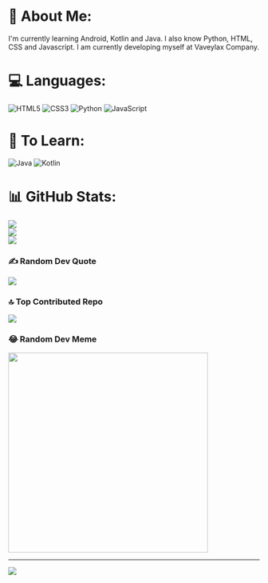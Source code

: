 # 💫 About Me:
I'm currently learning Android, Kotlin and Java. I also know Python, HTML, CSS and Javascript. I am currently developing myself at Vaveylax Company.


# 💻 Languages:
![HTML5](https://img.shields.io/badge/html5-%23E34F26.svg?style=for-the-badge&logo=html5&logoColor=white) ![CSS3](https://img.shields.io/badge/css3-%231572B6.svg?style=for-the-badge&logo=css3&logoColor=white) ![Python](https://img.shields.io/badge/python-3670A0?style=for-the-badge&logo=python&logoColor=ffdd54) ![JavaScript](https://img.shields.io/badge/javascript-%23323330.svg?style=for-the-badge&logo=javascript&logoColor=%23F7DF1E) 
# 🐊 To Learn:
![Java](https://img.shields.io/badge/java-%23ED8B00.svg?style=for-the-badge&logo=openjdk&logoColor=white)
![Kotlin](https://img.shields.io/badge/kotlin-%237F52FF.svg?style=for-the-badge&logo=kotlin&logoColor=white) 
# 📊 GitHub Stats:
![](https://github-readme-stats.vercel.app/api?username=emrevaveylax&theme=dark&hide_border=false&include_all_commits=false&count_private=false)<br/>
![](https://github-readme-streak-stats.herokuapp.com/?user=emrevaveylax&theme=dark&hide_border=false)<br/>
![](https://github-readme-stats.vercel.app/api/top-langs/?username=emrevaveylax&theme=dark&hide_border=false&include_all_commits=false&count_private=false&layout=compact)

### ✍️ Random Dev Quote
![](https://quotes-github-readme.vercel.app/api?type=horizontal&theme=radical)

### 🔝 Top Contributed Repo
![](https://github-contributor-stats.vercel.app/api?username=emrevaveylax&limit=5&theme=dark&combine_all_yearly_contributions=true)

### 😂 Random Dev Meme
<img src='https://randommeme-five.vercel.app/' style="height: 400px;"/>

---
[![](https://visitcount.itsvg.in/api?id=emrevaveylax&icon=0&color=0)](https://visitcount.itsvg.in)

<!-- Proudly created with GPRM ( https://gprm.itsvg.in ) -->
